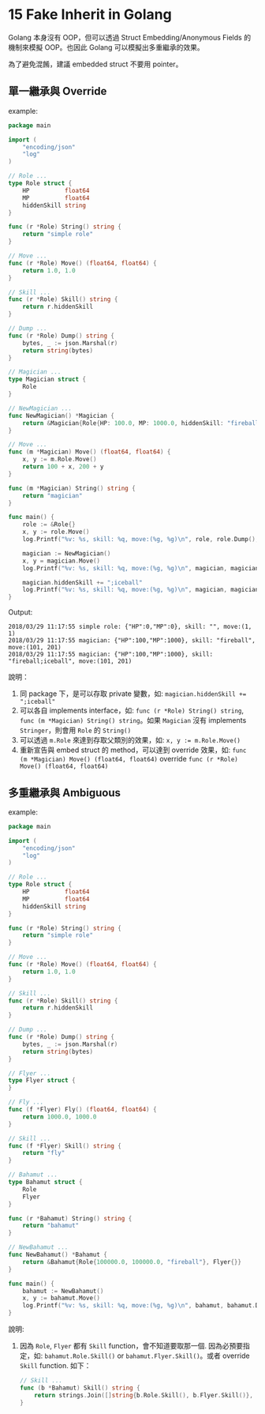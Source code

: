 # 15 Fake Inherit in Golang

Golang 本身沒有 OOP，但可以透過 Struct Embedding/Anonymous Fields 的機制來模擬 OOP。也因此 Golang 可以模擬出多重繼承的效果。

為了避免混餚，建議 embedded struct 不要用 pointer。

## 單一繼承與 Override

example:

```go {.line-numbers}
package main

import (
    "encoding/json"
    "log"
)

// Role ...
type Role struct {
    HP          float64
    MP          float64
    hiddenSkill string
}

func (r *Role) String() string {
    return "simple role"
}

// Move ...
func (r *Role) Move() (float64, float64) {
    return 1.0, 1.0
}

// Skill ...
func (r *Role) Skill() string {
    return r.hiddenSkill
}

// Dump ...
func (r *Role) Dump() string {
    bytes, _ := json.Marshal(r)
    return string(bytes)
}

// Magician ...
type Magician struct {
    Role
}

// NewMagician ...
func NewMagician() *Magician {
    return &Magician{Role{HP: 100.0, MP: 1000.0, hiddenSkill: "fireball"}}
}

// Move ...
func (m *Magician) Move() (float64, float64) {
    x, y := m.Role.Move()
    return 100 + x, 200 + y
}

func (m *Magician) String() string {
    return "magician"
}

func main() {
    role := &Role{}
    x, y := role.Move()
    log.Printf("%v: %s, skill: %q, move:(%g, %g)\n", role, role.Dump(), role.Skill(), x, y)

    magician := NewMagician()
    x, y = magician.Move()
    log.Printf("%v: %s, skill: %q, move:(%g, %g)\n", magician, magician.Dump(), magician.Skill(), x, y)

    magician.hiddenSkill += ";iceball"
    log.Printf("%v: %s, skill: %q, move:(%g, %g)\n", magician, magician.Dump(), magician.Skill(), x, y)
}
```

Output:

```text
2018/03/29 11:17:55 simple role: {"HP":0,"MP":0}, skill: "", move:(1, 1)
2018/03/29 11:17:55 magician: {"HP":100,"MP":1000}, skill: "fireball", move:(101, 201)
2018/03/29 11:17:55 magician: {"HP":100,"MP":1000}, skill: "fireball;iceball", move:(101, 201)
```

說明：

1. 同 package 下，是可以存取 private 變數，如: `magician.hiddenSkill += ";iceball"`
1. 可以各自 implements interface，如: `func (r *Role) String() string`, `func (m *Magician) String() string`。如果 `Magician` 沒有 implements `Stringer`，則會用 `Role` 的 `String()`
1. 可以透過 `m.Role` 來達到存取父類別的效果，如: `x, y := m.Role.Move()`
1. 重新宣告與 embed struct 的 method，可以達到 override 效果，如: `func (m *Magician) Move() (float64, float64)` override `func (r *Role) Move() (float64, float64)`

## 多重繼承與 Ambiguous

example:

```go {.line-numbers}
package main

import (
    "encoding/json"
    "log"
)

// Role ...
type Role struct {
    HP          float64
    MP          float64
    hiddenSkill string
}

func (r *Role) String() string {
    return "simple role"
}

// Move ...
func (r *Role) Move() (float64, float64) {
    return 1.0, 1.0
}

// Skill ...
func (r *Role) Skill() string {
    return r.hiddenSkill
}

// Dump ...
func (r *Role) Dump() string {
    bytes, _ := json.Marshal(r)
    return string(bytes)
}

// Flyer ...
type Flyer struct {
}

// Fly ...
func (f *Flyer) Fly() (float64, float64) {
    return 1000.0, 1000.0
}

// Skill ...
func (f *Flyer) Skill() string {
    return "fly"
}

// Bahamut ...
type Bahamut struct {
    Role
    Flyer
}

func (r *Bahamut) String() string {
    return "bahamut"
}

// NewBahamut ...
func NewBahamut() *Bahamut {
    return &Bahamut{Role{100000.0, 100000.0, "fireball"}, Flyer{}}
}

func main() {
    bahamut := NewBahamut()
    x, y := bahamut.Move()
    log.Printf("%v: %s, skill: %q, move:(%g, %g)\n", bahamut, bahamut.Dump(), bahamut.Skill(), x, y) // error: ambiguous selector bahamut.Skill
}
```

說明:

1. 因為 `Role`, `Flyer` 都有 `Skill` function，會不知道要取那一個. 因為必預要指定，如: `bahamut.Role.Skill()` or `bahamut.Flyer.Skill()`。或者 override `Skill` function. 如下：

    ```go {.line-numbers}
    // Skill ...
    func (b *Bahamut) Skill() string {
        return strings.Join([]string{b.Role.Skill(), b.Flyer.Skill()}, ";")
    }
    ```